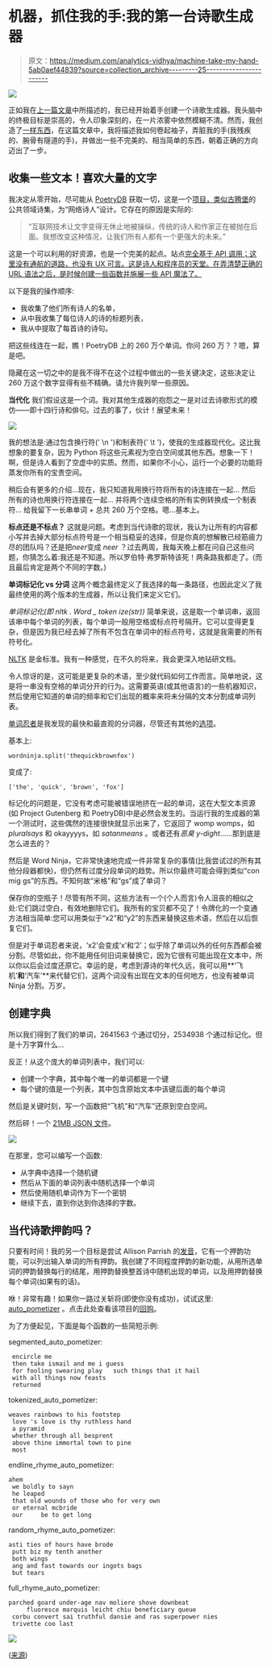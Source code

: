# 机器，抓住我的手:我的第一台诗歌生成器

> 原文：<https://medium.com/analytics-vidhya/machine-take-my-hand-5ab0aef44839?source=collection_archive---------25----------------------->

![](img/af8c95ddc6f8e544d34c720639f2f405.png)

正如我在[上一篇文章](/python-in-plain-english/daunting-python-and-the-holy-poetry-generator-d9259913acb)中所描述的，我已经开始着手创建一个诗歌生成器。我头脑中的终极目标是崇高的，令人印象深刻的，在一片浓雾中依然模糊不清。然而，我创造了[一样东西](https://polar-earth-97611.herokuapp.com/)，在这篇文章中，我将描述我如何卷起袖子，弄脏我的手(我残疾的、腕骨有隧道的手)，并做出一些不完美的、相当简单的东西，朝着正确的方向迈出了一步。

## 收集一些文本！喜欢大量的文字

我决定从零开始，尽可能从 [PoetryDB](https://github.com/thundercomb/poetrydb) 获取一切，这是一个[项目，类似古腾堡](https://www.gutenberg.org/)的公共领域诗集，为“网络诗人”设计。它存在的原因是实际的:

> “互联网技术让文字变得无休止地被操纵，传统的诗人和作家正在被抛在后面。我想改变这种情况，让我们所有人都有一个更强大的未来。”

这是一个可以利用的好资源，也是一个完美的起点。站点[完全基于 API 调用；这里没有通航的道路，也没有 UX 可言。这是诗人和程序员的天堂。在弄清楚正确的 URL 语法之后，是时候创建一些函数并施展一些 API 魔法了。](http://poetrydb.org/index.html)

以下是我的操作顺序:

*   我收集了他们所有诗人的名单，
*   从中我收集了每位诗人的诗的标题列表，
*   我从中提取了每首诗的诗句。

把这些线连在一起，瞧！PoetryDB 上的 260 万个单词。你问 260 万？？嗯，算是吧。

隐藏在这一切之中的是我不得不在这个过程中做出的一些关键决定，这些决定让 260 万这个数字显得有些不精确。请允许我列举一些原因。

**当代化** 我们假设这是一个词。我对其他生成器的抱怨之一是对过去诗歌形式的模仿——即十四行诗和俳句。过去的事了，伙计！展望未来！

![](img/9788da00c63e5bf776a7ab79c52b141d.png)

我的想法是:通过包含换行符(' \n ')和制表符(' \t ')，使我的生成器现代化。这比我想象的要复杂，因为 Python 将这些元素视为空白空间或其他东西。想象一下！啊，但是诗人看到了空虚中的实质。然而，如果你不小心，运行一个必要的功能将蒸发你所有的宝贵空间。

稍后会有更多的介绍…现在，我只知道我用换行符将所有的诗连接在一起…
然后所有的诗也用换行符连接在一起…
并将两个连续空格的所有实例转换成一个制表符…
给我留下一长串单词 *+* 总共 260 万个空格。嗯…基本上。

**标点还是不标点？** 这就是问题。考虑到当代诗歌的现状，我认为让所有的内容都小写并去掉大部分标点符号是一个相当稳妥的选择，但是你真的想解散已经筋疲力尽的团队吗？还是把*neer*变成 *neer* ？过去两周，我每天晚上都在问自己这些问题，你猜怎么着:我还是不知道。所以罗伯特·弗罗斯特该死！两条路我都走了。(而且最后肯定是两个不同的字数。)

**单词标记化 vs 分词** 这两个概念最终定义了我选择的每一条路径，也因此定义了我最终使用的两个版本的生成器，所以让我们来定义它们。

*单词标记化(即 nltk . Word _ token ize(str))*
简单来说，这是取一个单词串，返回该串中每个单词的列表，每个单词一般用空格或标点符号隔开。它可以变得更复杂，但是因为我已经去掉了所有不包含在单词中的标点符号，这就是我需要的所有符号化。

[NLTK](https://www.nltk.org/) 是金标准。我有一种感觉，在不久的将来，我会更深入地钻研文档。

令人惊讶的是，这可能是更复杂的术语，至少就代码如何工作而言。简单地说，这是将一串没有空格的单词分开的行为。这需要英语(或其他语言)的一些机器知识，然后使用它知道的单词的频率和它们出现的概率来将未分隔的文本分割成单词列表。

[单词忍者](https://github.com/keredson/wordninja)是我发现的最快和最直观的分词器，尽管还有其他的[选项](https://towardsdatascience.com/fast-word-segmentation-for-noisy-text-2c2c41f9e8da)。

基本上:

```
wordninja.split('thequickbrownfox')
```

变成了:

```
['the', 'quick', 'brown', 'fox']
```

标记化的问题是，它没有考虑可能被错误地挤在一起的单词，这在大型文本资源(如 Project Gutenberg 和 PoetryDB)中是必然会发生的。当运行我的生成器的第一个测试时，这些偶然的连接很快就显示出来了，它返回了 womp womps，如 *pluralsays* 和 okayyyys，如 *satanmeans* 。或者还有*恶臭 y-dight*……那到底是怎么进去的？

然后是 Word Ninja，它非常快速地完成一件非常复杂的事情(比我尝试过的所有其他分段器都快)，但仍然有过度分段单词的趋势。所以你最终可能会得到类似“con mig gs”的东西。不知何故“米格”和“gs”成了单词？

保存你的空瓶子！尽管有所不同，这些方法有一个(个人而言)令人沮丧的相似之处:它们跳过空白，有效地删除它们。我所有的宝贝都不见了！令牌化的一个变通方法相当简单:您可以用类似于“x2”和“y2”的东西来替换这些术语，然后在以后恢复它们。

但是对于单词忍者来说，‘x2’会变成‘x’和‘2’；似乎除了单词以外的任何东西都会被分割。尽管如此，你不能用任何旧词来替换它，因为它很有可能出现在文本中，所以你以后会过度还原它。幸运的是，考虑到源诗的年代久远，我可以用**‘飞机’**和**‘汽车’**来代替它们，这两个词没有出现在文本的任何地方，也没有被单词 Ninja 分割。万岁。

## **创建字典**

所以我们得到了我们的单词，2641563 个通过切分，2534938 个通过标记化。但是十万字算什么…

反正！从这个庞大的单词列表中，我们可以:

*   创建一个字典，其中每个唯一的单词都是一个键
*   每个键的值是一个列表，其中包含原始文本中该键后面的每个单词

然后是关键时刻，写一个函数把“飞机”和“汽车”还原到空白空间。

然后砰！一个 [21MB JSON 文件](https://files.cargocollective.com/c714448/poems_dictionary.json)。

![](img/420f8419bb6b7e84b4413c494e68cc07.png)

在那里，您可以编写一个函数:

*   从字典中选择一个随机键
*   然后从下面的单词列表中随机选择一个单词
*   然后使用随机单词作为下一个密钥
*   继续下去，直到你达到你选择的字数。

## 当代诗歌押韵吗？

只要有时间！我的另一个目标是尝试 Allison Parrish 的[发音](https://github.com/aparrish/pronouncingpy)，它有一个押韵功能，可以列出输入单词的所有押韵。我创建了不同程度押韵的新功能，从用所选单词的押韵替换每行的结尾，用押韵替换整首诗中随机出现的单词，以及用押韵替换每个单词(如果有的话)。

咻！非常有趣！如果你一路过关斩将(即使你没有成功)，试试这里: [auto_pometizer](https://polar-earth-97611.herokuapp.com/) 。点击此处查看该项目的[回购](https://github.com/p-szymo/poetrydb_poem_generator)。

为了方便起见，下面是每个函数的一些简短示例:

segmented_auto_pometizer:

```
 encircle me 
 then take ismail and me i guess 	 
 for fooling swearing play 	 such things that it hail 
 with all things now feasts 
 returned
```

tokenized_auto_pometizer:

```
weaves rainbows to his footstep 
 love 's love is thy ruthless hand 
 a pyramid 
 whether through all besprent 
 above thine immortal town to pine 
 most
```

endline_rhyme_auto_pometizer:

```
ahem 
 we boldly to sayn 
 he leaped 
 that old wounds of those who for very own 
 or eternal mcbride 
 our 	 be to get long
```

random_rhyme_auto_pometizer:

```
asti ties of hours have brode 
 putt biz my tenth another 	 	 	 	 
 both wings 
 ang and fast towards our ingots bags 
 but tears
```

full_rhyme_auto_pometizer:

```
parched goard under-age nav moliere shove downbeat 
 	 fluoresce marquis leicht chiu beneficiary queue 
 corbu convert sai truthful dansie and ras superpower nies 
 trivette coo last
```

![](img/055ca4917552d7ca282eefe8a058f9bb.png)

([来源](https://www.reddit.com/r/OldSchoolCool/comments/amnz4v/this_kid_with_the_power_glove_1989/))